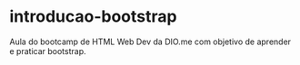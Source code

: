 # introducao-bootstrap
Aula do bootcamp de HTML Web Dev da DIO.me com objetivo de aprender e praticar bootstrap.

